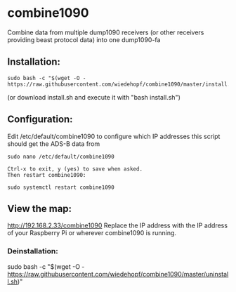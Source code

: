# combine1090
Combine data from multiple dump1090 receivers (or other receivers providing beast protocol data) into one dump1090-fa

## Installation:
```
sudo bash -c "$(wget -O - https://raw.githubusercontent.com/wiedehopf/combine1090/master/install.sh)"
```
(or download install.sh and execute it with "bash install.sh")

## Configuration:

Edit /etc/default/combine1090 to configure which IP addresses this script should get the ADS-B data from
```
sudo nano /etc/default/combine1090

Ctrl-x to exit, y (yes) to save when asked.
Then restart combine1090:

sudo systemctl restart combine1090
```

## View the map:
http://192.168.2.33/combine1090
Replace the IP address with the IP address of your Raspberry Pi or wherever combine1090 is running.

### Deinstallation:
sudo bash -c "$(wget -O - https://raw.githubusercontent.com/wiedehopf/combine1090/master/uninstall.sh)"

